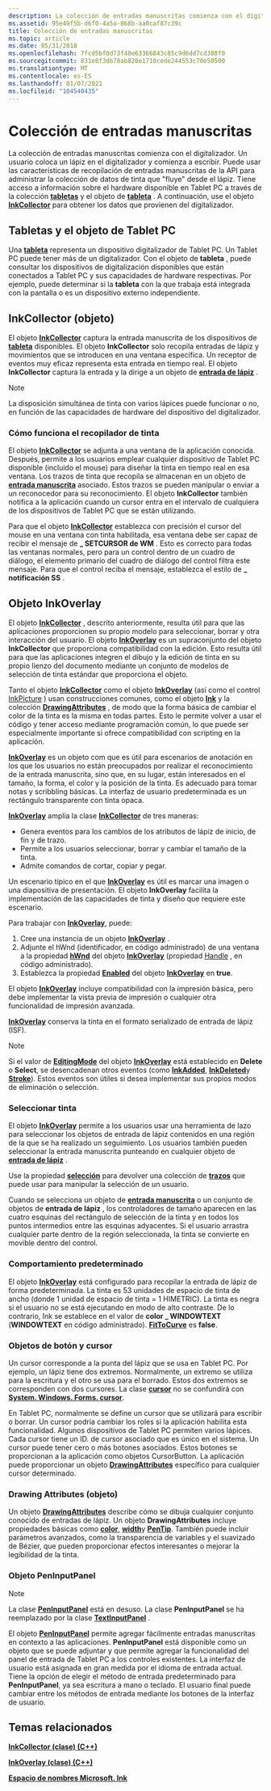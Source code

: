 ```yaml
---
description: La colección de entradas manuscritas comienza con el digitalizador.
ms.assetid: 95e49f5b-d6f0-4a5a-868b-aa0caf87c39c
title: Colección de entradas manuscritas
ms.topic: article
ms.date: 05/31/2018
ms.openlocfilehash: 7fcd5bf0d73f48e63366843c85c9d6dd7cd388f0
ms.sourcegitcommit: 831e8f3db78ab820e1710cede244553c70e50500
ms.translationtype: MT
ms.contentlocale: es-ES
ms.lasthandoff: 01/07/2021
ms.locfileid: "104540435"
---
```

# <a name="ink-collection"></a>Colección de entradas manuscritas

La colección de entradas manuscritas comienza con el digitalizador. Un usuario coloca un lápiz en el digitalizador y comienza a escribir. Puede usar las características de recopilación de entradas manuscritas de la API para administrar la colección de datos de tinta que "fluye" desde el lápiz. Tiene acceso a información sobre el hardware disponible en Tablet PC a través de la colección [**tabletas**](/windows/desktop/api/msinkaut/nf-msinkaut-iinktablets-item) y el objeto de [**tableta**](/windows/desktop/api/msinkaut/nn-msinkaut-iinktablet) . A continuación, use el objeto [**InkCollector**](inkcollector-class.md) para obtener los datos que provienen del digitalizador.

## <a name="tablets-and-the-tablet-object"></a>Tabletas y el objeto de Tablet PC

Una [**tableta**](/windows/desktop/api/msinkaut/nn-msinkaut-iinktablet) representa un dispositivo digitalizador de Tablet PC. Un Tablet PC puede tener más de un digitalizador. Con el objeto de **tableta** , puede consultar los dispositivos de digitalización disponibles que están conectados a Tablet PC y sus capacidades de hardware respectivas. Por ejemplo, puede determinar si la **tableta** con la que trabaja está integrada con la pantalla o es un dispositivo externo independiente.

## <a name="inkcollector-object"></a>InkCollector (objeto)

El objeto [**InkCollector**](inkcollector-class.md) captura la entrada manuscrita de los dispositivos de [**tableta**](/windows/desktop/api/msinkaut/nn-msinkaut-iinktablet) disponibles. El objeto **InkCollector** solo recopila entradas de lápiz y movimientos que se introducen en una ventana específica. Un receptor de eventos muy eficaz representa esta entrada en tiempo real. El objeto **InkCollector** captura la entrada y la dirige a un objeto de [**entrada de lápiz**](inkdisp-class.md) .

> [!Note]  
> La disposición simultánea de tinta con varios lápices puede funcionar o no, en función de las capacidades de hardware del dispositivo del digitalizador.

 

### <a name="how-the-ink-collector-works"></a>Cómo funciona el recopilador de tinta

El objeto [**InkCollector**](inkcollector-class.md) se adjunta a una ventana de la aplicación conocida. Después, permite a los usuarios emplear cualquier dispositivo de Tablet PC disponible (incluido el mouse) para diseñar la tinta en tiempo real en esa ventana. Los trazos de tinta que recopila se almacenan en un objeto de [**entrada manuscrita**](inkdisp-class.md) asociado. Estos trazos se pueden manipular o enviar a un reconocedor para su reconocimiento. El objeto **InkCollector** también notifica a la aplicación cuando un cursor entra en el intervalo de cualquiera de los dispositivos de Tablet PC que se están utilizando.

Para que el objeto [**InkCollector**](inkcollector-class.md) establezca con precisión el cursor del mouse en una ventana con tinta habilitada, esa ventana debe ser capaz de recibir el mensaje de **\_ SETCURSOR de WM** . Esto es correcto para todas las ventanas normales, pero para un control dentro de un cuadro de diálogo, el elemento primario del cuadro de diálogo del control filtra este mensaje. Para que el control reciba el mensaje, establezca el estilo de **\_ notificación SS** .

## <a name="inkoverlay-object"></a>Objeto InkOverlay

El objeto [**InkCollector**](inkcollector-class.md) , descrito anteriormente, resulta útil para que las aplicaciones proporcionen su propio modelo para seleccionar, borrar y otra interacción del usuario. El objeto [**InkOverlay**](inkoverlay-class.md) es un supraconjunto del objeto **InkCollector** que proporciona compatibilidad con la edición. Esto resulta útil para que las aplicaciones integren el dibujo y la edición de tinta en su propio lienzo del documento mediante un conjunto de modelos de selección de tinta estándar que proporciona el objeto.

Tanto el objeto [**InkCollector**](inkcollector-class.md) como el objeto [**InkOverlay**](inkoverlay-class.md) (así como el control [InkPicture](inkpicture-control.md) ) usan construcciones comunes, como el objeto [**Ink**](inkdisp-class.md) y la colección [**DrawingAttributes**](inkdrawingattributes-class.md) , de modo que la forma básica de cambiar el color de la tinta es la misma en todas partes. Esto le permite volver a usar el código y tener acceso mediante programación común, lo que puede ser especialmente importante si ofrece compatibilidad con scripting en la aplicación.

[**InkOverlay**](inkoverlay-class.md) es un objeto com que es útil para escenarios de anotación en los que los usuarios no están preocupados por realizar el reconocimiento de la entrada manuscrita, sino que, en su lugar, están interesados en el tamaño, la forma, el color y la posición de la tinta. Es adecuado para tomar notas y scribbling básicas. La interfaz de usuario predeterminada es un rectángulo transparente con tinta opaca.

[**InkOverlay**](inkoverlay-class.md) amplía la clase [**InkCollector**](inkcollector-class.md) de tres maneras:

-   Genera eventos para los cambios de los atributos de lápiz de inicio, de fin y de trazo.
-   Permite a los usuarios seleccionar, borrar y cambiar el tamaño de la tinta.
-   Admite comandos de cortar, copiar y pegar.

Un escenario típico en el que [**InkOverlay**](inkoverlay-class.md) es útil es marcar una imagen o una diapositiva de presentación. El objeto **InkOverlay** facilita la implementación de las capacidades de tinta y diseño que requiere este escenario.

Para trabajar con [**InkOverlay**](inkoverlay-class.md), puede:

1.  Cree una instancia de un objeto [**InkOverlay**](inkoverlay-class.md) .
2.  Adjunte el hWnd (identificador, en código administrado) de una ventana a la propiedad [**hWnd**](/windows/desktop/api/msinkaut/nf-msinkaut-iinkoverlay-get_hwnd) del objeto [**InkOverlay**](inkoverlay-class.md) (propiedad [Handle](/previous-versions/ms582171(v=vs.100)) , en código administrado).
3.  Establezca la propiedad [**Enabled**](/windows/desktop/api/msinkaut/nf-msinkaut-iinkoverlay-get_enabled) del objeto [**InkOverlay**](inkoverlay-class.md) en **true**.

El objeto [**InkOverlay**](inkoverlay-class.md) incluye compatibilidad con la impresión básica, pero debe implementar la vista previa de impresión o cualquier otra funcionalidad de impresión avanzada.

[**InkOverlay**](inkoverlay-class.md) conserva la tinta en el formato serializado de entrada de lápiz (ISF).

> [!Note]  
> Si el valor de [**EditingMode**](/windows/desktop/api/msinkaut/nf-msinkaut-iinkoverlay-get_editingmode) del objeto [**InkOverlay**](inkoverlay-class.md) está establecido en **Delete** o **Select**, se desencadenan otros eventos (como [**InkAdded**](inkdisp-inkadded.md), [**InkDeleted**](inkdisp-inkdeleted.md)y [**Stroke**](inkoverlay-stroke.md)). Estos eventos son útiles si desea implementar sus propios modos de eliminación o selección.

 

### <a name="selecting-ink"></a>Seleccionar tinta

El objeto [**InkOverlay**](inkoverlay-class.md) permite a los usuarios usar una herramienta de lazo para seleccionar los objetos de entrada de lápiz contenidos en una región de la que se ha realizado un seguimiento. Los usuarios también pueden seleccionar la entrada manuscrita punteando en cualquier objeto de [**entrada de lápiz**](inkdisp-class.md) .

Use la propiedad [**selección**](/windows/desktop/api/msinkaut/nf-msinkaut-iinkoverlay-get_selection) para devolver una colección de [**trazos**](/previous-versions/windows/desktop/legacy/ms703293(v=vs.85)) que puede usar para manipular la selección de un usuario.

Cuando se selecciona un objeto de [**entrada manuscrita**](inkdisp-class.md) o un conjunto de objetos de **entrada de lápiz** , los controladores de tamaño aparecen en las cuatro esquinas del rectángulo de selección de la tinta y en todos los puntos intermedios entre las esquinas adyacentes. Si el usuario arrastra cualquier parte dentro de la región seleccionada, la tinta se convierte en movible dentro del control.

### <a name="default-behavior"></a>Comportamiento predeterminado

El objeto [**InkOverlay**](inkoverlay-class.md) está configurado para recopilar la entrada de lápiz de forma predeterminada. La tinta es 53 unidades de espacio de tinta de ancho (donde 1 unidad de espacio de tinta = 1 HIMETRIC). La tinta es negra si el usuario no se está ejecutando en modo de alto contraste. De lo contrario, Ink se establece en el valor de **color \_ WINDOWTEXT** (**WINDOWTEXT** en código administrado). [**FitToCurve**](/windows/desktop/api/msinkaut/nf-msinkaut-iinkdrawingattributes-get_fittocurve) es **false**.

### <a name="cursor-and-button-objects"></a>Objetos de botón y cursor

Un cursor corresponde a la punta del lápiz que se usa en Tablet PC. Por ejemplo, un lápiz tiene dos extremos. Normalmente, un extremo se utiliza para la escritura y el otro se usa para el borrado. Estos dos extremos se corresponden con dos cursores. La clase [**cursor**](/windows/desktop/api/msinkaut/nn-msinkaut-iinkcursor) no se confundirá con [**System. Windows. Forms. cursor**](/dotnet/api/system.windows.forms.cursor?view=netcore-3.1).

En Tablet PC, normalmente se define un cursor que se utilizará para escribir o borrar. Un cursor podría cambiar los roles si la aplicación habilita esta funcionalidad. Algunos dispositivos de Tablet PC permiten varios lápices. Cada cursor tiene un ID. de cursor asociado que es único en el sistema. Un cursor puede tener cero o más botones asociados. Estos botones se proporcionan a la aplicación como objetos CursorButton. La aplicación puede proporcionar un objeto [**DrawingAttributes**](inkdrawingattributes-class.md) específico para cualquier cursor determinado.

### <a name="drawing-attributes-object"></a>Drawing Attributes (objeto)

Un objeto [**DrawingAttributes**](inkdrawingattributes-class.md) describe cómo se dibuja cualquier conjunto conocido de entradas de lápiz. Un objeto **DrawingAttributes** incluye propiedades básicas como [**color**](/windows/desktop/api/msinkaut/nf-msinkaut-iinkdrawingattributes-get_color), [**width**](/windows/desktop/api/msinkaut/nf-msinkaut-iinkdrawingattributes-get_width)y [**PenTip**](/windows/desktop/api/msinkaut/nf-msinkaut-iinkdrawingattributes-get_pentip). También puede incluir parámetros avanzados, como la transparencia de variables y el suavizado de Bézier, que pueden proporcionar efectos interesantes o mejorar la legibilidad de la tinta.

### <a name="peninputpanel-object"></a>Objeto PenInputPanel

> [!Note]  
> La clase [**PenInputPanel**](peninputpanel-class.md) está en desuso. La clase **PenInputPanel** se ha reemplazado por la clase [**TextInputPanel**](/windows/desktop/api/peninputpanel/nn-peninputpanel-itextinputpanel) .

 

El objeto [**PenInputPanel**](peninputpanel-class.md) permite agregar fácilmente entradas manuscritas en contexto a las aplicaciones. **PenInputPanel** está disponible como un objeto que se puede adjuntar y que permite agregar la funcionalidad del panel de entrada de Tablet PC a los controles existentes. La interfaz de usuario está asignada en gran medida por el idioma de entrada actual. Tiene la opción de elegir el método de entrada predeterminado para **PenInputPanel**, ya sea escritura a mano o teclado. El usuario final puede cambiar entre los métodos de entrada mediante los botones de la interfaz de usuario.

## <a name="related-topics"></a>Temas relacionados

<dl> <dt>

[**InkCollector (clase) (C++)**](inkcollector-class.md)
</dt> <dt>

[**InkOverlay (clase) (C++)**](inkoverlay-class.md)
</dt> <dt>

[**Espacio de nombres Microsoft. Ink**](/previous-versions/dotnet/netframework-3.5/ms581553(v=vs.90))
</dt> </dl>

 

 
